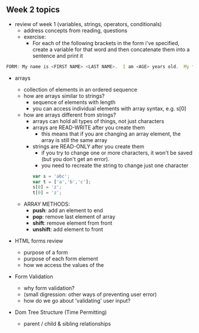 ## Week 2 topics
+ review of week 1 (variables, strings, operators, conditionals)
  + address concepts from reading, questions
  + exercise: 
    + For each of the following brackets in the form i've specified, create a variable for that word and then concatenate them into a sentence and print it
```javascript
FORM: My name is <FIRST NAME> <LAST NAME>.  I am <AGE> years old.  My favorite thing to do is <FAVORITE THING>.

```

+ arrays
  + collection of elements in an ordered sequence
  + how are arrays similar to strings?
    + sequence of elements with length
    + you can access individual elements with array syntax, e.g. s[0]
  + how are arrays different from strings?
    + arrays can hold all types of things, not just characters 
    + arrays are READ-WRITE after you create them
      + this means that if you are changing an array element, the array is still the same array
    + strings are READ-ONLY after you create them
      + if you try to change one or more characters, it won't be saved (but you don't get an error).
      + you need to recreate the string to change just one character
      ```javascript
      var s = 'abc';
      var t = ['a','b','c'];
      s[0] = 'z';
      t[0] = 'z';
      ```
  + ARRAY METHODS:
    + **push**: add an element to end
    + **pop**: remove last element of array
    + **shift**: remove element from front
    + **unshift**: add element to front

+ HTML forms review
  + purpose of a form
  + purpose of each form element
  + how we access the values of the 
+ Form Validation
  + why form validation?
  + (small digression: other ways of preventing user error)
  + how do we go about 'validating' user input?
  
+ Dom Tree Structure (Time Permitting)
  + parent / child & sibling relationships
